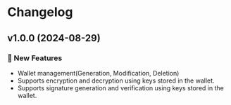 # Changelog

## v1.0.0 (2024-08-29)

### 🚀 New Features

- Wallet management(Generation, Modification, Deletion)
- Supports encryption and decryption using keys stored in the wallet.
- Supports signature generation and verification using keys stored in the wallet.